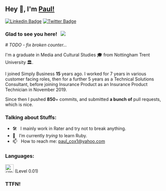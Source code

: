 ## Hey 👋, I'm [Paul!](https://github.com/prcoxy/)

[![Linkedin Badge](https://img.shields.io/badge/-LinkedIn-0e76a8?style=flat-square&logo=Linkedin&logoColor=white)](https://www.linkedin.com/in/paul-cox-acii-6267a114/)
[![Twitter Badge](https://img.shields.io/badge/-Twitter-00acee?style=flat-square&logo=Twitter&logoColor=white)](https://twitter.com/prcox)

### Glad to see you here! &nbsp; ![](https://visitor-badge.glitch.me/badge?page_id=iampavangandhi.iampavangandhi&style=flat-square&color=0088cc) 
*# TODO - fix broken counter...*

I'm a graduate in Media and Cultural Studies 🎓 from Nottingham Trent University 🏛. 

I joined Simply Business **15** years ago. I worked for 7 years in various customer facing roles, then for a further 5 years as a Technical Solutions Consultant, before joining Insurance Product as an Insurance Product Technician in November 2019.

Since then I pushed **850**+ commits, and submitted **a bunch of** pull requests, which is nice.
### Talking about Stuffs:

- 🛠 &nbsp; I mainly work in Rater and try not to break anything.
- 🚀 &nbsp; I’m currently *trying* to learn Ruby.
- 📫 &nbsp; How to reach me: paul_cox1@yahoo.com


### Languages:
<code><img height="27" src="https://miro.medium.com/max/1400/1*9hd_8qR0CMZ8L0pVbFLjDw.png" alt="cpp"></code>
(Level 0.01)

### TTFN!
